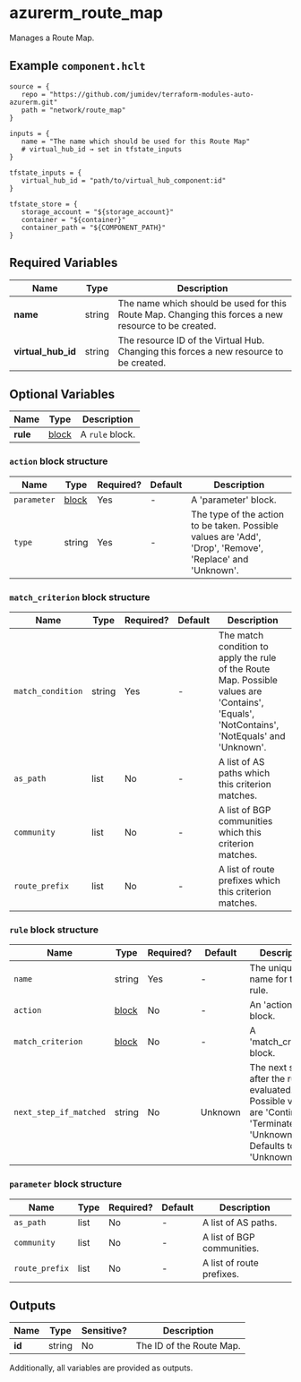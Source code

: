 # azurerm_route_map

Manages a Route Map.

## Example `component.hclt`

```hcl
source = {
   repo = "https://github.com/jumidev/terraform-modules-auto-azurerm.git"   
   path = "network/route_map"   
}

inputs = {
   name = "The name which should be used for this Route Map"   
   # virtual_hub_id → set in tfstate_inputs
}

tfstate_inputs = {
   virtual_hub_id = "path/to/virtual_hub_component:id"   
}

tfstate_store = {
   storage_account = "${storage_account}"   
   container = "${container}"   
   container_path = "${COMPONENT_PATH}"   
}

```

## Required Variables

| Name | Type |  Description |
| ---- | --------- |  ----------- |
| **name** | string |  The name which should be used for this Route Map. Changing this forces a new resource to be created. | 
| **virtual_hub_id** | string |  The resource ID of the Virtual Hub. Changing this forces a new resource to be created. | 

## Optional Variables

| Name | Type |  Description |
| ---- | --------- |  ----------- |
| **rule** | [block](#rule-block-structure) |  A `rule` block. | 

### `action` block structure

| Name | Type | Required? | Default | Description |
| ---- | ---- | --------- | ------- | ----------- |
| `parameter` | [block](#parameter-block-structure) | Yes | - | A 'parameter' block. |
| `type` | string | Yes | - | The type of the action to be taken. Possible values are 'Add', 'Drop', 'Remove', 'Replace' and 'Unknown'. |

### `match_criterion` block structure

| Name | Type | Required? | Default | Description |
| ---- | ---- | --------- | ------- | ----------- |
| `match_condition` | string | Yes | - | The match condition to apply the rule of the Route Map. Possible values are 'Contains', 'Equals', 'NotContains', 'NotEquals' and 'Unknown'. |
| `as_path` | list | No | - | A list of AS paths which this criterion matches. |
| `community` | list | No | - | A list of BGP communities which this criterion matches. |
| `route_prefix` | list | No | - | A list of route prefixes which this criterion matches. |

### `rule` block structure

| Name | Type | Required? | Default | Description |
| ---- | ---- | --------- | ------- | ----------- |
| `name` | string | Yes | - | The unique name for the rule. |
| `action` | [block](#action-block-structure) | No | - | An 'action' block. |
| `match_criterion` | [block](#match_criterion-block-structure) | No | - | A 'match_criterion' block. |
| `next_step_if_matched` | string | No | Unknown | The next step after the rule is evaluated. Possible values are 'Continue', 'Terminate' and 'Unknown'. Defaults to 'Unknown'. |

### `parameter` block structure

| Name | Type | Required? | Default | Description |
| ---- | ---- | --------- | ------- | ----------- |
| `as_path` | list | No | - | A list of AS paths. |
| `community` | list | No | - | A list of BGP communities. |
| `route_prefix` | list | No | - | A list of route prefixes. |



## Outputs

| Name | Type | Sensitive? | Description |
| ---- | ---- | --------- | --------- |
| **id** | string | No  | The ID of the Route Map. | 

Additionally, all variables are provided as outputs.
